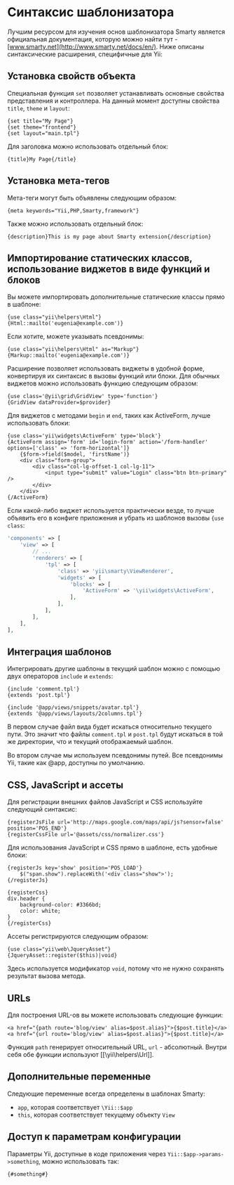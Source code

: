 Синтаксис шаблонизатора
=======================

Лучшим ресурсом для изучения основ шаблонизатора Smarty является официальная документация, которую можно найти тут - 
[www.smarty.net](http://www.smarty.net/docs/en/). Ниже описаны синтаксические расширения, специфичные для Yii:

## Установка свойств объекта

Специальная функция `set` позволяет устанавливать основные свойства представления и контроллера. На данный момент доступны
свойства `title`, `theme` и `layout`:

```smarty
{set title="My Page"}
{set theme="frontend"}
{set layout="main.tpl"}
```

Для заголовка можно использовать отдельный блок:

```smarty
{title}My Page{/title}
```

## Установка мета-тегов

Мета-теги могут быть объявлены следующим образом:

```smarty
{meta keywords="Yii,PHP,Smarty,framework"}
```

Также можно использовать отдельный блок:

```smarty
{description}This is my page about Smarty extension{/description}
```

## Импортирование статических классов, использование виджетов в виде функций и блоков

Вы можете импортировать дополнительные статические классы прямо в шаблоне:

```smarty
{use class="yii\helpers\Html"}
{Html::mailto('eugenia@example.com')}
```

Если хотите, можете указывать псевдонимы:

```smarty
{use class="yii\helpers\Html" as="Markup"}
{Markup::mailto('eugenia@example.com')}
```

Расширение позволяет использовать виджеты в удобной форме, конвертируя их синтаксис в вызовы функций или блоки. Для
обычных виджетов можно использовать функцию следующим образом:

```smarty
{use class='@yii\grid\GridView' type='function'}
{GridView dataProvider=$provider}
```

Для виджетов с методами `begin` и `end`, таких как ActiveForm, лучше использовать блоки:

```smarty
{use class='yii\widgets\ActiveForm' type='block'}
{ActiveForm assign='form' id='login-form' action='/form-handler' options=['class' => 'form-horizontal']}
    {$form->field($model, 'firstName')}
    <div class="form-group">
        <div class="col-lg-offset-1 col-lg-11">
            <input type="submit" value="Login" class="btn btn-primary" />
        </div>
    </div>
{/ActiveForm}
```

Если какой-либо виджет используется практически везде, то лучше объявить его в конфиге приложения и убрать из шаблонов 
вызовы `{use class`:

```php
'components' => [
    'view' => [
        // ...
        'renderers' => [
            'tpl' => [
                'class' => 'yii\smarty\ViewRenderer',
                'widgets' => [
                    'blocks' => [
                        'ActiveForm' => '\yii\widgets\ActiveForm',
                    ],
                ],
            ],
        ],
    ],
],
```

## Интеграция шаблонов

Интегрировать другие шаблоны в текущий шаблон можно с помощью двух операторов `include` и `extends`:

```smarty
{include 'comment.tpl'}
{extends 'post.tpl'}

{include '@app/views/snippets/avatar.tpl'}
{extends '@app/views/layouts/2columns.tpl'}
```

В первом случае файл вида будет искаться относительно текущего пути. Это значит что файлы `comment.tpl` и `post.tpl` 
будут искаться в той же директории, что и текущий отображаемый шаблон.

Во втором случае мы используем псевдонимы путей. Все псевдонимы Yii, такие как @app, доступны по умолчанию.

## CSS, JavaScript и ассеты

Для регистрации внешних файлов JavaScript и CSS используйте следующий синтаксис:

```smarty
{registerJsFile url='http://maps.google.com/maps/api/js?sensor=false' position='POS_END'}
{registerCssFile url='@assets/css/normalizer.css'}
```

Для использования JavaScript и CSS прямо в шаблоне, есть удобные блоки:

```smarty
{registerJs key='show' position='POS_LOAD'}
    $("span.show").replaceWith('<div class="show">');
{/registerJs}

{registerCss}
div.header {
    background-color: #3366bd;
    color: white;
}
{/registerCss}
```

Ассеты регистрируются следующим образом:

```smarty
{use class="yii\web\JqueryAsset"}
{JqueryAsset::register($this)|void}
```

Здесь используется модификатор `void`, потому что не нужно сохранять результат вызова метода.

## URLs

Для построения URL-ов вы можете использовать следующие функции:

```smarty
<a href="{path route='blog/view' alias=$post.alias}">{$post.title}</a>
<a href="{url route='blog/view' alias=$post.alias}">{$post.title}</a>
```

Функция `path` генерирует относительный URL, `url` - абсолютный. Внутри себя обе функции используют [[\yii\helpers\Url]].

## Дополнительные переменные

Следующие переменные всегда определены в шаблонах Smarty:

- `app`, которая соответствует `\Yii::$app`
- `this`, которая соответствует текущему объекту `View`

## Доступ к параметрам конфигурации

Параметры Yii, доступные в коде приложения через `Yii::$app->params->something`, можно использовать так: 

```smarty
{#something#}
```
